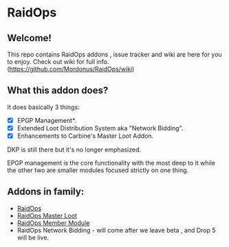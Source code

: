 # RaidOps
## Welcome!

This repo contains RaidOps addons , issue tracker and wiki are here for you to enjoy.
Check out wiki for full info.(https://github.com/Mordonus/RaidOps/wiki)

## What this addon does?

It does basically 3 things:

- [x] EPGP Management*.
- [x] Extended Loot Distribution System aka "Network Bidding".
- [x] Enhancements to Carbine's Master Loot Addon.

DKP is still there but it's no longer emphasized.

EPGP management is the core functionality with the most deep to it while the other two are smaller modules focused strictly on one thing.

## Addons in family:
* [RaidOps](http://www.curse.com/ws-addons/wildstar/224405-easy-dkp-epgp)
* [RaidOps Master Loot](http://www.curse.com/ws-addons/wildstar/227076-raidops-member-module)
* [RaidOps Member Module](http://www.curse.com/ws-addons/wildstar/226320-raidops-masterloot-improved-masterloot-addon)
* RaidOps Network Bidding - will come after we leave beta , and Drop 5 will be live.

